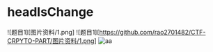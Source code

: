 # headIsChange

![题目1][图片资料/1.png]
![题目1][https://github.com/rao2701482/CTF-CRPYTO-PART/图片资料/1.png]
![aa](http://upload-images.jianshu.io/upload_images/1874524-b9be15e31c25eba2.jpg?imageMogr2/auto-orient/strip%7CimageView2/2/w/1240)